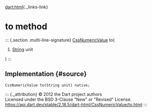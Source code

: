 [dart:html](../../dart-html/dart-html-library){._links-link}

to method
=========

::: {.section .multi-line-signature}
[CssNumericValue](../cssnumericvalue-class) to(

1.  [String](../../dart-core/string-class) unit

)
:::

Implementation {#source}
--------------

``` {.language-dart data-language="dart"}
CssNumericValue to(String unit) native;
```

::: {._attribution}
© 2012 the Dart project authors\
Licensed under the BSD 3-Clause \"New\" or \"Revised\" License.\
<https://api.dart.dev/stable/2.18.5/dart-html/CssNumericValue/to.html>
:::
